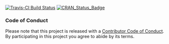 
<!-- README.md is generated from README.Rmd. Please edit that file -->
[![Travis-CI Build Status](https://travis-ci.org/.svg?branch=master)](https://travis-ci.org/) [![CRAN\_Status\_Badge](http://www.r-pkg.org/badges/version/pkg)](https://cran.r-project.org/package=pkg)

### Code of Conduct

Please note that this project is released with a [Contributor Code of Conduct](CONDUCT.md). By participating in this project you agree to abide by its terms.
